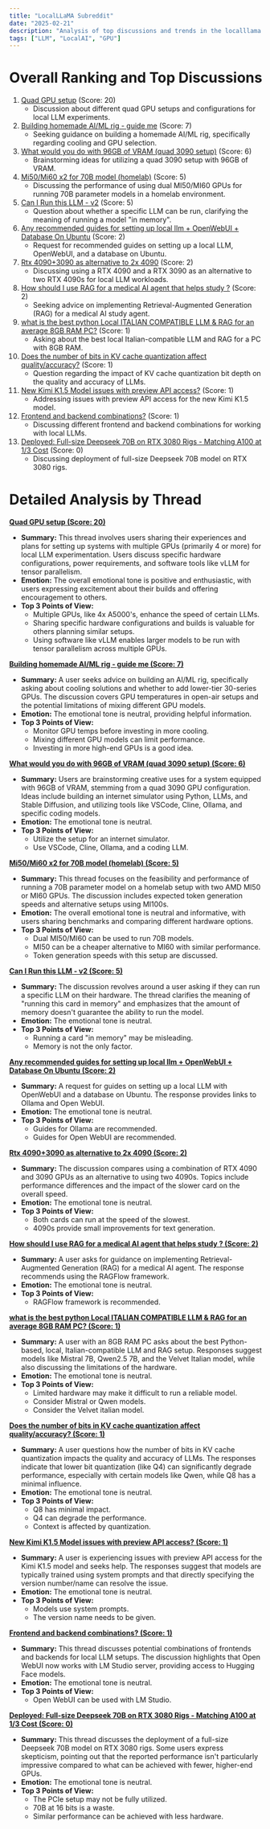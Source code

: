 ```yaml
---
title: "LocalLLaMA Subreddit"
date: "2025-02-21"
description: "Analysis of top discussions and trends in the localllama subreddit"
tags: ["LLM", "LocalAI", "GPU"]
---
```


# Overall Ranking and Top Discussions
1.  [Quad GPU setup](https://www.reddit.com/r/LocalLLaMA/comments/1iuut9n/quad_gpu_setup/) (Score: 20)
    * Discussion about different quad GPU setups and configurations for local LLM experiments.
2.  [Building homemade AI/ML rig - guide me](https://www.reddit.com/r/LocalLLaMA/comments/1iuvdzf/building_homemade_aiml_rig_guide_me/) (Score: 7)
    * Seeking guidance on building a homemade AI/ML rig, specifically regarding cooling and GPU selection.
3.  [What would you do with 96GB of VRAM (quad 3090 setup)](https://www.reddit.com/r/LocalLLaMA/comments/1iv0z5w/what_would_you_do_with_96gb_of_vram_quad_3090/) (Score: 6)
    *  Brainstorming ideas for utilizing a quad 3090 setup with 96GB of VRAM.
4.  [Mi50/Mi60 x2  for 70B model (homelab)](https://www.reddit.com/r/LocalLLaMA/comments/1iuwcpc/mi50mi60_x2_for_70b_model_homelab/) (Score: 5)
    * Discussing the performance of using dual MI50/MI60 GPUs for running 70B parameter models in a homelab environment.
5.  [Can I Run this LLM - v2](https://www.reddit.com/r/LocalLLaMA/comments/1iuuoq7/can_i_run_this_llm_v2/) (Score: 5)
    * Question about whether a specific LLM can be run, clarifying the meaning of running a model "in memory".
6.  [Any recommended guides for setting up local llm + OpenWebUI + Database On Ubuntu](https://www.reddit.com/r/LocalLLaMA/comments/1iuxxsg/any_recommended_guides_for_setting_up_local_llm/) (Score: 2)
    * Request for recommended guides on setting up a local LLM, OpenWebUI, and a database on Ubuntu.
7.  [Rtx 4090+3090 as alternative to 2x 4090](https://www.reddit.com/r/LocalLLaMA/comments/1iuyr6c/rtx_40903090_as_alternative_to_2x_4090/) (Score: 2)
    * Discussing using a RTX 4090 and a RTX 3090 as an alternative to two RTX 4090s for local LLM workloads.
8.  [How should I use RAG for a medical AI agent that helps study ?](https://www.reddit.com/r/LocalLLaMA/comments/1iv1h89/how_should_i_use_rag_for_a_medical_ai_agent_that/) (Score: 2)
    * Seeking advice on implementing Retrieval-Augmented Generation (RAG) for a medical AI study agent.
9.  [what is the best python Local ITALIAN COMPATIBLE LLM & RAG for an average 8GB RAM PC?](https://www.reddit.com/r/LocalLLaMA/comments/1iuv064/what_is_the_best_python_local_italian_compatible/) (Score: 1)
    * Asking about the best local Italian-compatible LLM and RAG for a PC with 8GB RAM.
10. [Does the number of bits in KV cache quantization affect quality/accuracy?](https://www.reddit.com/r/LocalLLaMA/comments/1iuw1kx/does_the_number_of_bits_in_kv_cache_quantization/) (Score: 1)
    * Question regarding the impact of KV cache quantization bit depth on the quality and accuracy of LLMs.
11. [New Kimi K1.5 Model issues with preview API access?](https://www.reddit.com/r/LocalLLaMA/comments/1iuxcuk/new_kimi_k15_model_issues_with_preview_api_access/) (Score: 1)
    * Addressing issues with preview API access for the new Kimi K1.5 model.
12. [Frontend and backend combinations?](https://www.reddit.com/r/LocalLLaMA/comments/1iuyzcv/frontend_and_backend_combinations/) (Score: 1)
    * Discussing different frontend and backend combinations for working with local LLMs.
13. [Deployed: Full-size Deepseek 70B on RTX 3080 Rigs - Matching A100 at 1/3 Cost](https://www.reddit.com/r/LocalLLaMA/comments/1iuzj74/deployed_fullsize_deepseek_70b_on_rtx_3080_rigs/) (Score: 0)
    * Discussing deployment of full-size Deepseek 70B model on RTX 3080 rigs.

# Detailed Analysis by Thread
**[Quad GPU setup (Score: 20)](https://www.reddit.com/r/LocalLLaMA/comments/1iuut9n/quad_gpu_setup/)**
*  **Summary:**  This thread involves users sharing their experiences and plans for setting up systems with multiple GPUs (primarily 4 or more) for local LLM experimentation. Users discuss specific hardware configurations, power requirements, and software tools like vLLM for tensor parallelism.
*  **Emotion:** The overall emotional tone is positive and enthusiastic, with users expressing excitement about their builds and offering encouragement to others.
*  **Top 3 Points of View:**
    * Multiple GPUs, like 4x A5000's, enhance the speed of certain LLMs.
    * Sharing specific hardware configurations and builds is valuable for others planning similar setups.
    * Using software like vLLM enables larger models to be run with tensor parallelism across multiple GPUs.

**[Building homemade AI/ML rig - guide me (Score: 7)](https://www.reddit.com/r/LocalLLaMA/comments/1iuvdzf/building_homemade_aiml_rig_guide_me/)**
*  **Summary:**  A user seeks advice on building an AI/ML rig, specifically asking about cooling solutions and whether to add lower-tier 30-series GPUs. The discussion covers GPU temperatures in open-air setups and the potential limitations of mixing different GPU models.
*  **Emotion:** The emotional tone is neutral, providing helpful information.
*  **Top 3 Points of View:**
    * Monitor GPU temps before investing in more cooling.
    * Mixing different GPU models can limit performance.
    * Investing in more high-end GPUs is a good idea.

**[What would you do with 96GB of VRAM (quad 3090 setup) (Score: 6)](https://www.reddit.com/r/LocalLLaMA/comments/1iv0z5w/what_would_you_do_with_96gb_of_vram_quad_3090/)**
*  **Summary:**  Users are brainstorming creative uses for a system equipped with 96GB of VRAM, stemming from a quad 3090 GPU configuration. Ideas include building an internet simulator using Python, LLMs, and Stable Diffusion, and utilizing tools like VSCode, Cline, Ollama, and specific coding models.
*  **Emotion:** The emotional tone is neutral.
*  **Top 3 Points of View:**
    * Utilize the setup for an internet simulator.
    * Use VSCode, Cline, Ollama, and a coding LLM.

**[Mi50/Mi60 x2  for 70B model (homelab) (Score: 5)](https://www.reddit.com/r/LocalLLaMA/comments/1iuwcpc/mi50mi60_x2_for_70b_model_homelab/)**
*  **Summary:**  This thread focuses on the feasibility and performance of running a 70B parameter model on a homelab setup with two AMD MI50 or MI60 GPUs. The discussion includes expected token generation speeds and alternative setups using MI100s.
*  **Emotion:** The overall emotional tone is neutral and informative, with users sharing benchmarks and comparing different hardware options.
*  **Top 3 Points of View:**
    * Dual MI50/MI60 can be used to run 70B models.
    * MI50 can be a cheaper alternative to MI60 with similar performance.
    * Token generation speeds with this setup are discussed.

**[Can I Run this LLM - v2 (Score: 5)](https://www.reddit.com/r/LocalLLaMA/comments/1iuuoq7/can_i_run_this_llm_v2/)**
*  **Summary:**  The discussion revolves around a user asking if they can run a specific LLM on their hardware. The thread clarifies the meaning of "running this card in memory" and emphasizes that the amount of memory doesn't guarantee the ability to run the model.
*  **Emotion:** The emotional tone is neutral.
*  **Top 3 Points of View:**
    * Running a card "in memory" may be misleading.
    * Memory is not the only factor.

**[Any recommended guides for setting up local llm + OpenWebUI + Database On Ubuntu (Score: 2)](https://www.reddit.com/r/LocalLLaMA/comments/1iuxxsg/any_recommended_guides_for_setting_up_local_llm/)**
*  **Summary:**  A request for guides on setting up a local LLM with OpenWebUI and a database on Ubuntu. The response provides links to Ollama and Open WebUI.
*  **Emotion:** The emotional tone is neutral.
*  **Top 3 Points of View:**
    * Guides for Ollama are recommended.
    * Guides for Open WebUI are recommended.

**[Rtx 4090+3090 as alternative to 2x 4090 (Score: 2)](https://www.reddit.com/r/LocalLLaMA/comments/1iuyr6c/rtx_40903090_as_alternative_to_2x_4090/)**
*  **Summary:**  The discussion compares using a combination of RTX 4090 and 3090 GPUs as an alternative to using two 4090s. Topics include performance differences and the impact of the slower card on the overall speed.
*  **Emotion:** The emotional tone is neutral.
*  **Top 3 Points of View:**
    * Both cards can run at the speed of the slowest.
    * 4090s provide small improvements for text generation.

**[How should I use RAG for a medical AI agent that helps study ? (Score: 2)](https://www.reddit.com/r/LocalLLaMA/comments/1iv1h89/how_should_i_use_rag_for_a_medical_ai_agent_that/)**
*  **Summary:**  A user asks for guidance on implementing Retrieval-Augmented Generation (RAG) for a medical AI agent. The response recommends using the RAGFlow framework.
*  **Emotion:** The emotional tone is neutral.
*  **Top 3 Points of View:**
    * RAGFlow framework is recommended.

**[what is the best python Local ITALIAN COMPATIBLE LLM & RAG for an average 8GB RAM PC? (Score: 1)](https://www.reddit.com/r/LocalLLaMA/comments/1iuv064/what_is_the_best_python_local_italian_compatible/)**
*  **Summary:**  A user with an 8GB RAM PC asks about the best Python-based, local, Italian-compatible LLM and RAG setup. Responses suggest models like Mistral 7B, Qwen2.5 7B, and the Velvet Italian model, while also discussing the limitations of the hardware.
*  **Emotion:** The emotional tone is neutral.
*  **Top 3 Points of View:**
    * Limited hardware may make it difficult to run a reliable model.
    * Consider Mistral or Qwen models.
    * Consider the Velvet italian model.

**[Does the number of bits in KV cache quantization affect quality/accuracy? (Score: 1)](https://www.reddit.com/r/LocalLLaMA/comments/1iuw1kx/does_the_number_of_bits_in_kv_cache_quantization/)**
*  **Summary:**  A user questions how the number of bits in KV cache quantization impacts the quality and accuracy of LLMs. The responses indicate that lower bit quantization (like Q4) can significantly degrade performance, especially with certain models like Qwen, while Q8 has a minimal influence.
*  **Emotion:** The emotional tone is neutral.
*  **Top 3 Points of View:**
    * Q8 has minimal impact.
    * Q4 can degrade the performance.
    * Context is affected by quantization.

**[New Kimi K1.5 Model issues with preview API access? (Score: 1)](https://www.reddit.com/r/LocalLLaMA/comments/1iuxcuk/new_kimi_k15_model_issues_with_preview_api_access/)**
*  **Summary:**  A user is experiencing issues with preview API access for the Kimi K1.5 model and seeks help. The responses suggest that models are typically trained using system prompts and that directly specifying the version number/name can resolve the issue.
*  **Emotion:** The emotional tone is neutral.
*  **Top 3 Points of View:**
    * Models use system prompts.
    * The version name needs to be given.

**[Frontend and backend combinations? (Score: 1)](https://www.reddit.com/r/LocalLLaMA/comments/1iuyzcv/frontend_and_backend_combinations/)**
*  **Summary:**  This thread discusses potential combinations of frontends and backends for local LLM setups. The discussion highlights that Open WebUI now works with LM Studio server, providing access to Hugging Face models.
*  **Emotion:** The emotional tone is neutral.
*  **Top 3 Points of View:**
    * Open WebUI can be used with LM Studio.

**[Deployed: Full-size Deepseek 70B on RTX 3080 Rigs - Matching A100 at 1/3 Cost (Score: 0)](https://www.reddit.com/r/LocalLLaMA/comments/1iuzj74/deployed_fullsize_deepseek_70b_on_rtx_3080_rigs/)**
*  **Summary:**  This thread discusses the deployment of a full-size Deepseek 70B model on RTX 3080 rigs. Some users express skepticism, pointing out that the reported performance isn't particularly impressive compared to what can be achieved with fewer, higher-end GPUs.
*  **Emotion:** The emotional tone is neutral.
*  **Top 3 Points of View:**
    * The PCIe setup may not be fully utilized.
    * 70B at 16 bits is a waste.
    * Similar performance can be achieved with less hardware.

